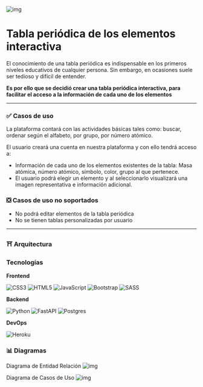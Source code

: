 ![img](https://cdn.discordapp.com/attachments/906636882421612664/915840954504716309/Nuevo_proyecto.png)  
# Tabla periódica de los elementos interactiva

El conocimiento de una tabla periódica es indispensable en los primeros niveles educativos de cualquier persona. Sin embargo, en ocasiones suele ser tedioso y difícil de entender. 

**Es por ello que se decidió crear una tabla periódica interactiva, para facilitar el acceso a la información de cada uno de los elementos**

---
### ✅ Casos de uso
La plataforma contará con las actividades básicas tales como: buscar, ordenar según el alfabeto, por grupo, por número atómico. 

El usuario creará una cuenta en nuestra plataforma y con ello tendrá acceso a:
- Información de cada uno de los elementos existentes de la tabla: Masa atómica, número atómico, símbolo, color, grupo al que pertenece.
- El usuario podrá elegir un elemento y al seleccionarlo visualizará una imagen representativa e información adicional. 



### ❎ Casos de uso no soportados
- No podrá editar elementos de la tabla periódica
- No se tienen tablas personalizadas por usuario


---
### ⛩ Arquitectura

### Tecnologías
**Frontend**

![CSS3](https://img.shields.io/badge/css3-%231572B6.svg?style=for-the-badge&logo=css3&logoColor=white)
![HTML5](https://img.shields.io/badge/html5-%23E34F26.svg?style=for-the-badge&logo=html5&logoColor=white)
![JavaScript](https://img.shields.io/badge/javascript-%23323330.svg?style=for-the-badge&logo=javascript&logoColor=%23F7DF1E)
![Bootstrap](https://img.shields.io/badge/bootstrap-%23563D7C.svg?style=for-the-badge&logo=bootstrap&logoColor=white)
![SASS](https://img.shields.io/badge/SASS-hotpink.svg?style=for-the-badge&logo=SASS&logoColor=white)

**Backend**

![Python](https://img.shields.io/badge/python-3670A0?style=for-the-badge&logo=python&logoColor=ffdd54)
![FastAPI](https://img.shields.io/badge/FastAPI-005571?style=for-the-badge&logo=fastapi)
![Postgres](https://img.shields.io/badge/postgres-%23316192.svg?style=for-the-badge&logo=postgresql&logoColor=white)

**DevOps**

![Heroku](https://img.shields.io/badge/heroku-%23430098.svg?style=for-the-badge&logo=heroku&logoColor=white)



### 📊 Diagramas

Diagrama de Entidad Relación
![img](https://i.ibb.co/r203FPw/miagenda-com.png)


Diagrama de Casos de Uso
![img](https://i.ibb.co/sVcXd3C/casosdeuso.png)

